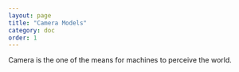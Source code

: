 ```yaml
---
layout: page
title: "Camera Models"
category: doc
order: 1
---
```


Camera is the one of the means for machines to perceive the world. 